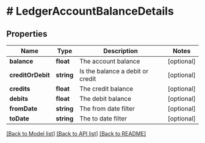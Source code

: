 # # LedgerAccountBalanceDetails

## Properties

Name | Type | Description | Notes
------------ | ------------- | ------------- | -------------
**balance** | **float** | The account balance | [optional]
**creditOrDebit** | **string** | Is the balance a debit or credit | [optional]
**credits** | **float** | The credit balance | [optional]
**debits** | **float** | The debit balance | [optional]
**fromDate** | **string** | The from date filter | [optional]
**toDate** | **string** | The to date filter | [optional]

[[Back to Model list]](../../README.md#models) [[Back to API list]](../../README.md#endpoints) [[Back to README]](../../README.md)
